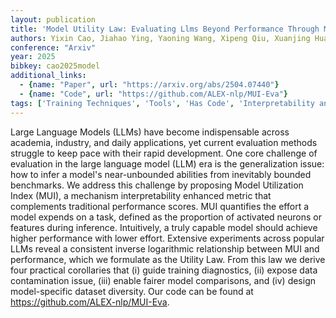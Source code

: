 ```yaml
---
layout: publication
title: 'Model Utility Law: Evaluating Llms Beyond Performance Through Mechanism Interpretable Metric'
authors: Yixin Cao, Jiahao Ying, Yaoning Wang, Xipeng Qiu, Xuanjing Huang, Yugang Jiang
conference: "Arxiv"
year: 2025
bibkey: cao2025model
additional_links:
  - {name: "Paper", url: "https://arxiv.org/abs/2504.07440"}
  - {name: "Code", url: "https://github.com/ALEX-nlp/MUI-Eva"}
tags: ['Training Techniques', 'Tools', 'Has Code', 'Interpretability and Explainability', 'Applications']
---
```

Large Language Models (LLMs) have become indispensable across academia, industry, and daily applications, yet current evaluation methods struggle to keep pace with their rapid development. One core challenge of evaluation in the large language model (LLM) era is the generalization issue: how to infer a model's near-unbounded abilities from inevitably bounded benchmarks. We address this challenge by proposing Model Utilization Index (MUI), a mechanism interpretability enhanced metric that complements traditional performance scores. MUI quantifies the effort a model expends on a task, defined as the proportion of activated neurons or features during inference. Intuitively, a truly capable model should achieve higher performance with lower effort. Extensive experiments across popular LLMs reveal a consistent inverse logarithmic relationship between MUI and performance, which we formulate as the Utility Law. From this law we derive four practical corollaries that (i) guide training diagnostics, (ii) expose data contamination issue, (iii) enable fairer model comparisons, and (iv) design model-specific dataset diversity. Our code can be found at https://github.com/ALEX-nlp/MUI-Eva.
